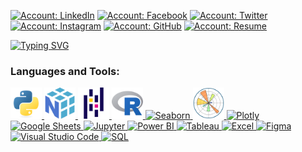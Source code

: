 
[![Account: LinkedIn](https://img.shields.io/badge/Abdo%20Fahmy-LinkedIn-0077b5)](https://www.linkedin.com/in/abdo-fahmy-a65332244/)
[![Account: Facebook](https://img.shields.io/badge/Abdo%20Fahmy-Facebook-3B5998)](https://www.facebook.com/abdoh.rahman?mibextid=AEUHqQ)
[![Account: Twitter](https://img.shields.io/badge/Abdo%20Fahmy-Twitter-0084b4)](https://twitter.com/abdelrh80480054)
[![Account: Instagram](https://img.shields.io/badge/Abdo%20Fahmy-Instagram-966842)](https://instagram.com/abdo_fahmyrg?igshid=YmMyMTA2M2Y=)
[![Account: GitHub](https://img.shields.io/badge/Abdo%20Fahmy-GitHub-2b3137)](https://www.github.com/AbdoFahmyrg/)
[![Account: Resume](https://img.shields.io/badge/Download-CV-6b3237)](https://github.com/AbdoFahmyrg/AbdoFahmyrg/blob/main/Abdulrahman%20Fahmy%20Raghp.pdf)

<a href="https://git.io/typing-svg"><img src="https://readme-typing-svg.demolab.com?font=Fira+Code&weight=800&size=25&duration=3000&pause=503&center=true&vCenter=true&width=1000&lines=Hello+Everyone;My+name+is+Abdulrahman+Fahmy+.;I+am+a+Data+Analysis+.;and+my+interests+include+%5BPython+%2C+Statics+%2C" alt="Typing SVG" /></a>



<!DOCTYPE html>
<html lang="en">
<head>
    <meta charset="UTF-8">
    <meta name="viewport" content="width=device-width, initial-scale=1.0">
    <title>Languages and Tools</title>
</head>
<body>
    <h3 align="left">Languages and Tools:</h3>
    <p align="left">
        <a href="https://www.python.org/" target="_blank">
            <img src="https://raw.githubusercontent.com/devicons/devicon/master/icons/python/python-original.svg" alt="Python" width="50" height="50"/>
        </a>
        <a href="https://numpy.org/" target="_blank">
            <img src="https://raw.githubusercontent.com/devicons/devicon/master/icons/numpy/numpy-original.svg" alt="NumPy" width="50" height="50"/>
        </a>
        <a href="https://pandas.pydata.org/" target="_blank">
            <img src="https://raw.githubusercontent.com/devicons/devicon/master/icons/pandas/pandas-original.svg" alt="Pandas" width="50" height="50"/>
        </a>
        <a href="https://www.r-project.org/" target="_blank">
            <img src="https://raw.githubusercontent.com/devicons/devicon/master/icons/r/r-original.svg" alt="R" width="50" height="50"/>
        </a>
        <a href="https://seaborn.pydata.org/" target="_blank">
            <img src="https://seaborn.pydata.org/_static/logo-wide-lightbg.svg" alt="Seaborn" width="50" height="50"/>
        </a>
        <a href="https://matplotlib.org/" target="_blank">
            <img src="https://raw.githubusercontent.com/devicons/devicon/master/icons/matplotlib/matplotlib-original.svg" alt="Matplotlib" width="50" height="50"/>
        </a>
        <a href="https://plotly.com/" target="_blank">
            <img src="https://images.plot.ly/logo/new-branding/plotly-logomark.png" alt="Plotly" width="50" height="50"/>
        </a>
        <a href="https://www.google.com/sheets/about/" target="_blank">
            <img src="https://upload.wikimedia.org/wikipedia/commons/thumb/0/09/Google_Sheets_Icon_%282018%29.svg/1024px-Google_Sheets_Icon_%282018%29.svg.png" alt="Google Sheets" width="50" height="50"/>
        </a>
        <a href="https://jupyter.org/" target="_blank">
            <img src="https://cdn.jsdelivr.net/gh/devicons/devicon/icons/jupyter/jupyter-original.svg" alt="Jupyter" width="50" height="50"/>
        </a>
        <a href="https://powerbi.microsoft.com/" target="_blank">
            <img src="https://upload.wikimedia.org/wikipedia/commons/c/cf/New_Power_BI_Logo.svg" alt="Power BI" width="50" height="50"/>
        </a>
        <a href="https://www.tableau.com/" target="_blank">
            <img src="https://upload.wikimedia.org/wikipedia/commons/8/8d/Tableau_Logo.png" alt="Tableau" width="50" height="50"/>
        </a>
        <a href="https://www.microsoft.com/en-us/microsoft-365/excel" target="_blank">
            <img src="https://upload.wikimedia.org/wikipedia/commons/thumb/7/73/Microsoft_Excel_2013-2019_logo.svg/1200px-Microsoft_Excel_2013-2019_logo.svg.png" alt="Excel" width="50" height="50"/>
        </a>
        <a href="https://www.figma.com/" target="_blank">
            <img src="https://www.vectorlogo.zone/logos/figma/figma-icon.svg" alt="Figma" width="50" height="50"/>
        </a>
        <a href="https://code.visualstudio.com/" target="_blank">
            <img src="https://cdn.jsdelivr.net/gh/devicons/devicon/icons/vscode/vscode-original.svg" alt="Visual Studio Code" width="50" height="50"/>
        </a>
        <a href="https://www.microsoft.com/en-us/sql-server" target="_blank">
            <img src="https://cdn.jsdelivr.net/gh/devicons/devicon/icons/microsoftsqlserver/microsoftsqlserver-original.svg" alt="SQL" width="50" height="50"/>
        </a>
    </p>
</body>
</html>
